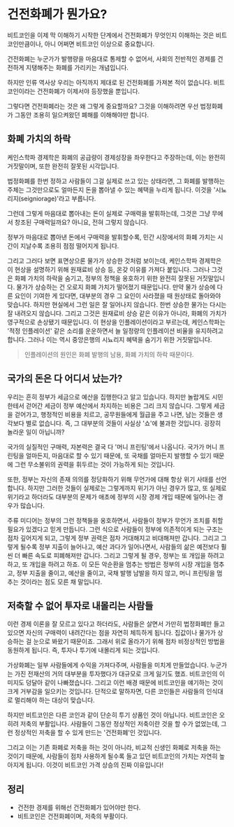 
# 건전화폐가 뭔가요?

비트코인을 이제 막 이해하기 시작한 단계에서 건전화폐가 무엇인지 이해하는 것은 비트코인만큼이나, 아니 어쩌면 비트코인 이상으로 중요합니다.

건전화폐는 누군가가 발행량을 마음대로 통제할 수 없어서, 사회의 전반적인 경제를 건전하게 지탱해주는 화폐를 가리키는 개념입니다.

하지만 인류 역사상 우리는 아직까지 제대로 된 건전화폐를 가져본 적이 없습니다. 비트코인이라는 건전화폐가 이제서야 등장했을 뿐입니다.

그렇다면 건전화폐라는 것은 왜 그렇게 중요할까요? 그것을 이해하려면 우선 법정화폐가 그동안 조용히 일으켜왔던 폐해를 이해해야만 합니다.

## 화폐 가치의 하락

케인스학파 경제학은 화폐의 공급량이 경제성장을 좌우한다고 주장하는데, 이는 완전히 거짓말이며, 또한 완전히 잘못된 시각입니다.

법정화폐를 한번 정하고 사람들이 그걸 실제로 쓰고 있는 상태라면, 그 화폐를 발행하는 주체는 그것만으로도 얼마든지 돈을 뽑아낼 수 있는 혜택을 누리게 됩니다. 이것을 '시뇨리지(seigniorage)'라고 부릅니다.

그런데 그렇게 마음대로 뽑아내는 돈이 실제로 구매력을 발휘하는데, 그것은 그냥 무에서 창조된 구매력일까요? 아니요, 전혀 그렇지 않습니다.

정부가 마음대로 뽑아낸 돈에서 구매력을 발휘할수록, 민간 시장에서의 화폐 가치는 시간이 지날수록 조용히 점점 떨어지게 됩니다.

그리고 그러다 보면 표면상으론 물가가 상승한 것처럼 보이는데, 케인스학파 경제학은 이 현상을 설명하기 위해 원재료비 상승 등, 온갖 이유를 가져다 붙입니다. 그러나 그것은 화폐 가치의 하락을 숨기고, 정부의 정책을 옹호하기 위한 완전히 잘못된 거짓말입니다. 물가가 상승하는 건 오로지 화폐 가치가 떨어졌기 때문입니다. 만약 물가 상승에 다른 요인이 기여한 게 있다면, 대부분의 경우 그 요인이 사라졌을 때 원상태로 돌아와야 맞습니다. 하지만 현실에서 그런 일은 잘 일어나지 않습니다. 한번 상승한 물가는 다시는 잘 내려오지 않습니다. 그리고 그것은 원재료비 상승 같은 이유가 아니라, 화폐의 가치가 영구적으로 손상됐기 때문입니다. 이 현상을 인플레이션이라고 부르는데, 케인스학파는 '적정 인플레이션' 같은 소리를 운운하면서 늘 일정량의 인플레이션 비율을 유지하려고 합니다. 그러나 이는 역시 중앙은행의 시뇨리지 혜택을 숨기기 위한 거짓말입니다.

> 인플레이션의 원인은 화폐 발행의 남용, 화폐 가치의 하락 때문이다.

## 국가의 돈은 다 어디서 났는가?

우리는 흔히 정부가 세금으로 예산을 집행한다고 알고 있습니다. 하지만 놀랍게도 시민한테서 걷어간 세금이 정부 예산에서 차지하는 비용은 그리 크지 않습니다. 그렇게 세금을 걷어가고, 행정적인 비용을 치르고, 공무원들에게 월급을 주고 나면, 남는 것들은 생각보다 별로 없습니다. 즉, 그 대부분의 것들이 사실상 '쇼'에 불과한 것입니다. 굉장히 놀라운 일이 아닙니까?

국가의 실질적인 구매력, 자본력은 결국 다 '머니 프린팅'에서 나옵니다. 국가가 머니 프린팅을 얼마든지, 마음대로 할 수 있기 때문에, 또 국채를 얼마든지 발행할 수 있기 때문에 그런 무소불위의 권력을 휘두르는 것이 가능하게 되는 것입니다.

또한, 정부는 자신의 존재 의의를 정당화하기 위해 무언가에 대해 항상 위기 사태를 선언합니다. 하지만 그러한 것들이 실제로는 그렇게까지 위기가 아닌 경우가 많고, 또 실제로 위기라고 하더라도 대부분의 문제가 애초에 정부의 시장 경제 개입 때문에 일어나는 경우가 많습니다.

주류 미디어는 정부의 그런 정책들을 옹호하면서, 사람들이 정부가 무언가 조치를 취할 필요가 있겠다고 믿게 만듭니다. 그런 식으로 사람들이 정부에 의존적이게 되는 구조는 점차 깊어지게 되고, 그렇게 정부 권력은 점차 거대해지고 비대해져만 갑니다. 그리고 그렇게 될수록 정부 지출이 늘어나고, 예산 과다가 일어나면서, 사람들의 삶은 예전보다 훨씬 더 빠른 속도로 피폐해져만 갑니다. 그리고 그렇게 될 경우, 정부는 또 개입을 하려고 하고, 또 개입을 하려고 하죠. 이 모든 악순환을 멈추는 방법은 정부의 시장 개입을 멈추고, 정부 지출을 줄이고, 예산을 줄이고, 국채 발행 남발을 하지 않고, 머니 프린팅을 멈추는 것이라는 점도 모른 채 말입니다.

## 저축할 수 없어 투자로 내몰리는 사람들

이런 경제 이론을 잘 모르고 있다고 하더라도, 사람들은 살면서 가만히 법정화폐만 들고 있으면 자신의 구매력이 내려간다는 점을 자연히 체득하게 됩니다. 집값이나 물가가 상승하는 걸 눈으로 봐왔기 때문이죠. 그래서 위로 올라가기 위해 점차 비정상적인 방법을 동원하게 됩니다. 즉, 투자나 투기에 내몰리게 되는 것입니다.

가상화폐는 일부 사람들에게 수익을 가져다주며, 사람들을 미치게 만들었습니다. 누군가는 가진 전재산의 거의 대부분을 투자했다가 대규모로 크게 잃기도 했죠. 비트코인의 이미지도 덩달아 같이 나빠졌습니다. 그리고 이런 배경 때문에 비트코인을 얘기하는 것이 크게 거부감을 일으키는 것입니다. 단적으로 말하자면, 다른 코인들은 사람들의 인식대로 멀리해야 하는 대상이 맞습니다.

하지만 비트코인은 다른 코인과 같이 단순히 투기 상품인 것이 아닙니다. 비트코인은 오히려 저축의 부활입니다. 사람들이 그동안 정상적인 저축이란 것을 할 수가 없었는데, 그런 정상적인 저축을 할 수 있게 만드는 '건전화폐'인 것입니다.

그리고 이는 기존 화폐로 저축을 하는 것이 아니라, 비교적 신생인 화폐로 저축을 하는 것이기 때문에, 사람들이 점차 사용하게 될수록 들고 있던 비트코인의 가치는 자연히 높아지게 됩니다. 이것이 비트코인 가격 상승의 진짜 이유입니다!

## 정리

- 건전한 경제를 위해선 건전화폐가 있어야만 한다.
- 비트코인은 건전화폐이며, 저축의 부활이다.
